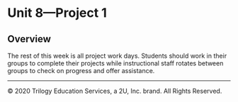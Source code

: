 # Unit 8—Project 1

## Overview

The rest of this week is all project work days. Students should work in their groups to complete their projects while instructional staff rotates between groups to check on progress and offer assistance.

---

© 2020 Trilogy Education Services, a 2U, Inc. brand. All Rights Reserved.
